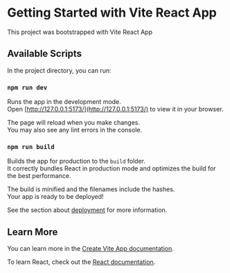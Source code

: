 # Getting Started with Vite React App

This project was bootstrapped with Vite React App

## Available Scripts

In the project directory, you can run:

### `npm run dev`

Runs the app in the development mode.\
Open [http://127.0.0.1:5173/](http://127.0.0.1:5173/) to view it in your browser.

The page will reload when you make changes.\
You may also see any lint errors in the console.

### `npm run build`

Builds the app for production to the `build` folder.\
It correctly bundles React in production mode and optimizes the build for the best performance.

The build is minified and the filenames include the hashes.\
Your app is ready to be deployed!

See the section about [deployment](https://vitejs.dev/guide/) for more information.

## Learn More

You can learn more in the [Create Vite App documentation](https://vitejs.dev/guide/).

To learn React, check out the [React documentation](https://reactjs.org/).
